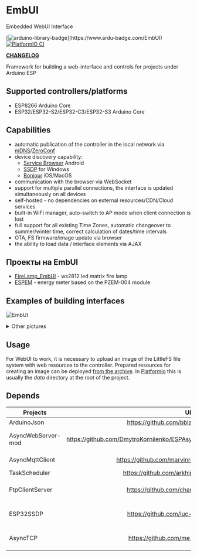 # EmbUI
Embedded WebUI Interface

[![arduino-library-badge](https://www.ardu-badge.com/badge/EmbUI.svg?)](https://www.ardu-badge.com/EmbUI)
[![PlatformIO CI](https://github.com/DmytroKorniienko/EmbUI/actions/workflows/pio_build.yml/badge.svg)](https://github.com/DmytroKorniienko/EmbUI/actions/workflows/pio_build.yml)

__[CHANGELOG](/CHANGELOG.md)__

Framework for building a web-interface and controls for projects under Arduino ESP
## Supported controllers/platforms
 - ESP8266 Arduino Core
 - ESP32/ESP32-S2/ESP32-C3/ESP32-S3 Arduino Core

## Capabilities
 - automatic publication of the controller in the local network via [mDNS](https://en.wikipedia.org/wiki/Multicast_DNS)/[ZeroConf](https://en.wikipedia.org/wiki/Zero-configuration_networking)
 - device discovery capability:
    - [Service Browser](https://play.google.com/store/apps/details?id=com.druk.servicebrowser) Android
    - [SSDP](https://en.wikipedia.org/wiki/Simple_Service_Discovery_Protocol) for Windows
    - [Bonjour](https://en.wikipedia.org/wiki/Bonjour_(software)) iOS/MacOS
 - communication with the browser via WebSocket
 - support for multiple parallel connections, the interface is updated simultaneously on all devices
 - self-hosted - no dependencies on external resources/CDN/Cloud services
 - built-in WiFi manager, auto-switch to AP mode when client connection is lost
 - full support for all existing Time Zones, automatic changeover to summer/winter time, correct calculation of dates/time intervals
 - OTA, FS firmware/image update via browser
 - the ability to load data / interface elements via AJAX

## Проекты на EmbUI
 - [FireLamp_EmbUI](https://github.com/DmytroKorniienko/FireLamp_EmbUI/tree/dev) - ws2812 led matrix fire lamp
 - [ESPEM](https://github.com/vortigont/espem) - energy meter based on the PZEM-004 module


## Examples of building interfaces
![EmbUI](https://user-images.githubusercontent.com/26786760/140750180-65de2694-3ed8-41de-87eb-6f7e94ac12b2.png)

<details><summary>Other pictures</summary><img src="https://raw.githubusercontent.com/vortigont/espem/master/examples/espemembui.png" alt="espem ui" width="30%"/><img src="https://raw.githubusercontent.com/vortigont/espem/master/examples/espemembui_setup.png" alt="espem opts" width="30%"/></details>


## Usage
For WebUI to work, it is necessary to upload an image of the LittleFS file system with web resources to the controller.
Prepared resources for creating an image can be deployed [from the archive](https://github.com/DmytroKorniienko/EmbUI/raw/main/resources/data.zip).
In [Platformio](https://platformio.org/) this is usually the *data* directory at the root of the project.

## Depends

Projects           |                     URL                                                          | Remarks
------------------ | :-------------------------------------------------------------------------------:| --------------
ArduinoJson        |  https://github.com/bblanchon/ArduinoJson.git                                    |
AsyncWebServer-mod |  https://github.com/DmytroKorniienko/ESPAsyncWebServer/tree/ESPAsyncWebServerMod | manual install, fork
AsyncMqttClient    |  https://github.com/marvinroger/async-mqtt-client.git                            | manual install
TaskScheduler      |  https://github.com/arkhipenko/TaskScheduler.git                                 |
FtpClientServer    |  https://github.com/charno/FTPClientServer.git                                   | manual install, fork
ESP32SSDP          |  https://github.com/luc-github/ESP32SSDP.git                                     | manual install, esp32
AsyncTCP           |  https://github.com/me-no-dev/AsyncTCP.git                                       | manual install, esp32

